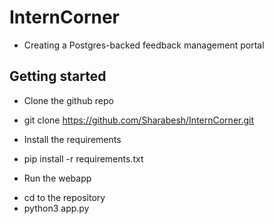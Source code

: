# InternCorner
* Creating a Postgres-backed feedback management portal


## Getting started 

* Clone the github repo 
- git clone https://github.com/Sharabesh/InternCorner.git
* Install the requirements 
 - pip install -r requirements.txt
* Run the webapp 
 - cd to the repository 
 - python3 app.py
